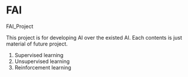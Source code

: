 # FAI
FAI_Project

This project is for developing AI over the existed AI.
Each contents is just material of future project.

1. Supervised learning
2. Unsupervised learning
3. Reinforcement learning
